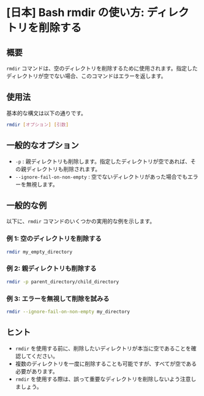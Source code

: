 # [日本] Bash rmdir の使い方: ディレクトリを削除する

## 概要
`rmdir` コマンドは、空のディレクトリを削除するために使用されます。指定したディレクトリが空でない場合、このコマンドはエラーを返します。

## 使用法
基本的な構文は以下の通りです。

```bash
rmdir [オプション] [引数]
```

## 一般的なオプション
- `-p` : 親ディレクトリも削除します。指定したディレクトリが空であれば、その親ディレクトリも削除されます。
- `--ignore-fail-on-non-empty` : 空でないディレクトリがあった場合でもエラーを無視します。

## 一般的な例
以下に、`rmdir` コマンドのいくつかの実用的な例を示します。

### 例 1: 空のディレクトリを削除する
```bash
rmdir my_empty_directory
```

### 例 2: 親ディレクトリも削除する
```bash
rmdir -p parent_directory/child_directory
```

### 例 3: エラーを無視して削除を試みる
```bash
rmdir --ignore-fail-on-non-empty my_directory
```

## ヒント
- `rmdir` を使用する前に、削除したいディレクトリが本当に空であることを確認してください。
- 複数のディレクトリを一度に削除することも可能ですが、すべてが空である必要があります。
- `rmdir` を使用する際は、誤って重要なディレクトリを削除しないよう注意しましょう。